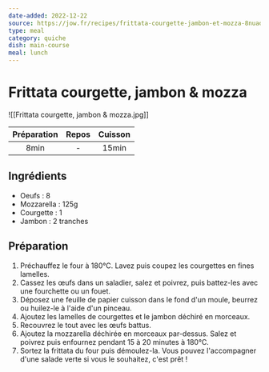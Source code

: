 ```yaml
---
date-added: 2022-12-22
source: https://jow.fr/recipes/frittata-courgette-jambon-et-mozza-8nuadj51il2ued9m1499
type: meal
category: quiche
dish: main-course
meal: lunch
---
```


# Frittata courgette, jambon & mozza

![[Frittata courgette, jambon & mozza.jpg]]

| Préparation | Repos | Cuisson |
|:-----------:|:-----:|:-------:|
|    8min     |   -   |  15min  |

## Ingrédients

- Oeufs : 8
- Mozzarella : 125g
- Courgette : 1
- Jambon : 2 tranches

## Préparation

1. Préchauffez le four à 180°C. Lavez puis coupez les courgettes en fines lamelles.
2. Cassez les œufs dans un saladier, salez et poivrez, puis battez-les avec une fourchette ou un fouet.
3. Déposez une feuille de papier cuisson dans le fond d'un moule, beurrez ou huilez-le à l'aide d'un pinceau.
4. Ajoutez les lamelles de courgettes et le jambon déchiré en morceaux.
5. Recouvrez le tout avec les œufs battus.
6. Ajoutez la mozzarella déchirée en morceaux par-dessus. Salez et poivrez puis enfournez pendant 15 à 20 minutes à 180°C.
7. Sortez la frittata du four puis démoulez-la. Vous pouvez l'accompagner d'une salade verte si vous le souhaitez, c'est prêt !
